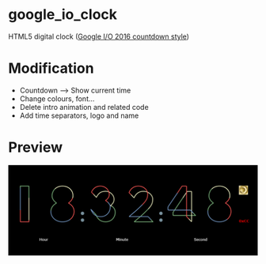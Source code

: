 # google_io_clock
HTML5 digital clock ([Google I/O 2016 countdown style](https://events.google.com/io2016/))

# Modification
- Countdown --> Show current time
- Change colours, font...
- Delete intro animation and related code
- Add time separators, logo and name

# Preview
![img1](preview.PNG)
